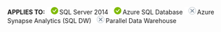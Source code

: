 **APPLIES TO:** ![yes](media/yes.png)SQL Server 2014 ![yes](media/yes.png)Azure SQL Database ![no](media/no.png)Azure Synapse Analytics (SQL DW) ![no](media/no.png)Parallel Data Warehouse 

